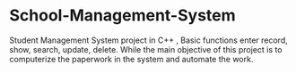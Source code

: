 # School-Management-System
Student Management System project in C++ , Basic functions enter record, show, search, update, delete. While the main objective of this project is to computerize the paperwork in the system and automate the work.
